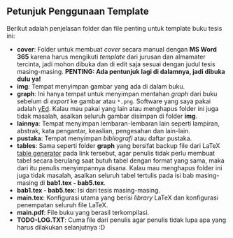 ## Petunjuk Penggunaan Template

Berikut adalah penjelasan folder dan file penting untuk template buku tesis ini:
- **cover**: Folder untuk membuat *cover* secara manual dengan **MS Word 365** karena harus mengikuti *template* dari jurusan dan almamater tercinta, jadi mohon dibuka dan di edit saja sesuai dengan judul tesis masing-masing. **PENTING: Ada pentunjuk lagi di dalamnya, jadi dibuka dulu ya!**
- **img**: Tempat menyimpan gambar yang ada di dalam buku.
- **graph**: Ini hanya tempat untuk menyimpan mentahan *graph* dari buku sebelum di *export* ke gambar atau `*.png`. Software yang saya pakai adalah [yEd](https://www.yworks.com/products/yed). Kalau mau pakai yang lain atau menghapus folder ini juga tidak masalah, asalkan seluruh gambar disimpan di folder **img**.
- **lainnya**: Tempat menyimpan lembaran-lembaran lain seperti lampiran, abstrak, kata pengantar, keaslian, pengesahan dan lain-lain.
- **pustaka**: Tempat menyimpan *bibliografi* atau daftar pustaka.
- **tables**: Sama seperti folder **graph** yang bersifat backup file dari LaTeX [table generator](https://www.tablesgenerator.com/) pada link tersebut, agar penulis tidak perlu membuat tabel secara berulang saat butuh tabel dengan format yang sama, maka dari itu penulis menyimpannya disana. Kalau mau menghapus folder ini juga tidak masalah, asalkan seluruh tabel tertulis pada isi bab masing-masing di **bab1.tex - bab5.tex**.
- **bab1.tex - bab5.tex**: Isi dari tesis masing-masing.
- **main.tex**: Konfigurasi utama yang berisi *library* LaTeX dan konfigurasi penempatan seluruh file LaTeX.
- **main.pdf**: File buku yang berasil terkompilasi.
- **TODO-LOG.TXT**: Cuma file dari penulis agar penulis tidak lupa apa yang harus dilakukan selanjutnya :D